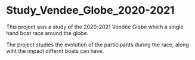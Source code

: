 # Study_Vendee_Globe_2020-2021

This project was a study of the 2020-2021 Vendée Globe which a single hand boat race around the globe. 

The project studies the evolution of the participants during the race, along wiht the impact differnt boats can have.
